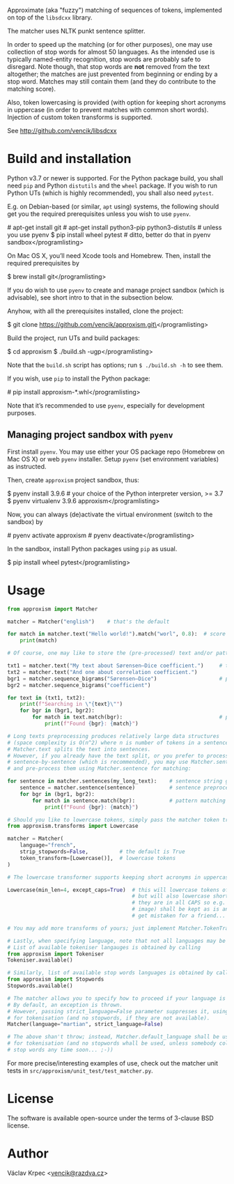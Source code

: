 Approximate (aka "fuzzy") matching of sequences of tokens, implemented
on top of the `libsdcxx` library.

The matcher uses NLTK punkt sentence splitter.

In order to speed up the matching (or for other purposes), one may use
collection of stop words for almost 50 languages. As the intended use is
typically named-entity recognition, stop words are probably safe to
disregard. Note though, that stop words are **not** removed from the
text altogether; the matches are just prevented from beginning or ending
by a stop word. Matches may still contain them (and they do contribute
to the matching score).

Also, token lowercasing is provided (with option for keeping short
acronyms in uppercase (in order to prevent matches with common short
words). Injection of custom token transforms is supported.

See <http://github.com/vencik/libsdcxx>

# Build and installation

Python v3.7 or newer is supported. For the Python package build, you
shall need `pip` and Python `distutils` and the `wheel` package. If you
wish to run Python UTs (which is highly recommended), you shall also
need `pytest`.

E.g. on Debian-based (or similar, `apt` using) systems, the following
should get you the required prerequisites unless you wish to use
`pyenv`.

\# apt-get install git \# apt-get install python3-pip python3-distutils
\# unless you use pyenv $ pip install wheel pytest \# ditto, better do
that in pyenv sandbox\</programlisting\>

On Mac OS X, you’ll need Xcode tools and Homebrew. Then, install the
required prerequisites by

$ brew install git\</programlisting\>

If you do wish to use `pyenv` to create and manage project sandbox
(which is advisable), see short intro to that in the subsection below.

Anyhow, with all the prerequisites installed, clone the project:

$ git clone https://github.com/vencik/approxism.git\</programlisting\>

Build the project, run UTs and build packages:

$ cd approxism $ ./build.sh -ugp\</programlisting\>

Note that the `build.sh` script has options; run `$ ./build.sh -h` to
see them.

If you wish, use `pip` to install the Python package:

\# pip install approxism-\*.whl\</programlisting\>

Note that it’s recommended to use `pyenv`, especially for development
purposes.

## Managing project sandbox with `pyenv`

First install `pyenv`. You may use either your OS package repo (Homebrew
on Mac OS X) or web `pyenv` installer. Setup `pyenv` (set environment
variables) as instructed.

Then, create `approxism` project sandbox, thus:

$ pyenv install 3.9.6 \# your choice of the Python interpreter version,
\>= 3.7 $ pyenv virtualenv 3.9.6 approxism\</programlisting\>

Now, you can always (de)activate the virtual environment (switch to the
sandbox) by

\# pyenv activate approxism \# pyenv deactivate\</programlisting\>

In the sandbox, install Python packages using `pip` as usual.

$ pip install wheel pytest\</programlisting\>

# Usage

``` Python
from approxism import Matcher

matcher = Matcher("english")    # that's the default

for match in matcher.text("Hello world!").match("worl", 0.8):  # score >= 0.8 is required
    print(match)

# Of course, one may like to store the (pre-processed) text and/or patterns:

txt1 = matcher.text("My text about Sørensen–Dice coefficient.")     # text preprocessing
txt2 = matcher.text("And one about correlation coefficient.")
bgr1 = matcher.sequence_bigrams("Sørensen–Dice")                    # pattern preproc.
bgr2 = matcher.sequence_bigrams("coefficient")

for text in (txt1, txt2):
    print(f"Searching in \"{text}\"")
    for bgr in (bgr1, bgr2):
        for match in text.match(bgr):                               # pattern matching
            print(f"Found {bgr}: {match}")

# Long texts preprocessing produces relatively large data structures
# (space complexity is O(n^2) where n is number of tokens in a sentence).
# Matcher.text splits the text into sentences.
# However, if you already have the text split, or you prefer to process it
# sentence-by-sentence (which is recommended), you may use Matcher.sentences to split it
# and pre-process them using Matcher.sentence for matching:

for sentence in matcher.sentences(my_long_text):    # sentence string generator
    sentence = matcher.sentence(sentence)           # sentence preprocessing
    for bgr in (bgr1, bgr2):
        for match in sentence.match(bgr):           # pattern matching
            print(f"Found {bgr}: {match}")

# Should you like to lowercase tokens, simply pass the matcher token transform(s)
from approxism.transforms import Lowercase

matcher = Matcher(
    language="french",
    strip_stopwords=False,          # the default is True
    token_transform=[Lowercase()],  # lowercase tokens
)

# The lowercase transformer supports keeping short acronyms in uppercase:

Lowercase(min_len=4, except_caps=True)  # this will lowercase tokens of at least 4 chars,
                                        # but will also lowercase shorter ones UNLESS
                                        # they are in all CAPS so e.g. "AMI" (AWS machine
                                        # image) shall be kept as is and therefore won't
                                        # get mistaken for a friend...

# You may add more transforms of yours; just implement Matcher.TokenTransform interface

# Lastly, when specifying language, note that not all languages may be available.
# List of available tokeniser langauges is obtained by calling
from approxism import Tokeniser
Tokeniser.available()

# Similarly, list of available stop words languages is obtained by calling
from approxism import Stopwords
Stopwords.available()

# The matcher allows you to specify how to proceed if your language is not available.
# By default, an exception is thrown.
# However, passing strict_language=False parameter suppresses it, using default language
# for tokenisation (and no stopwords, if they are not available).
Matcher(language="martian", strict_language=False)

# The above shan't throw; instead, Matcher.default_language shall be used
# for tokenisation (and no stopwords whall be used, unless somebody collects Martian
# stop words any time soon... ;-))
```

For more precise/interesting examples of use, check out the matcher unit
tests in `src/approxism/unit_test/test_matcher.py`.

# License

The software is available open-source under the terms of 3-clause BSD
license.

# Author

Václav Krpec \<<vencik@razdva.cz>\>

